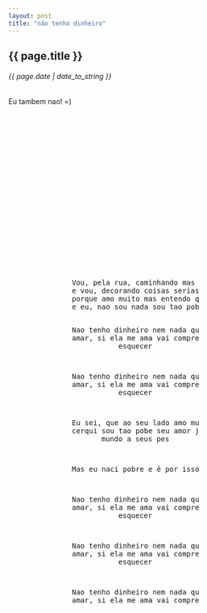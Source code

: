 ```yaml
---
layout: post
title: "não tenho dinheiro"
---
```


## {{ page.title }}
###### {{ page.date | date_to_string }}

Eu tambem nao! =)

<center>
<object width="560" height="315"><param name="movie" value="http://www.youtube.com/v/zdCF5Uknu-8?hl=en_US&amp;version=3"></param><param name="allowFullScreen" value="true"></param><param name="allowscriptaccess" value="always"></param><embed src="http://www.youtube.com/v/zdCF5Uknu-8?hl=en_US&amp;version=3" type="application/x-shockwave-flash" width="560" height="315" allowscriptaccess="always" allowfullscreen="true"></embed></object>
</center>

<center>
<pre style="max-width: 50%;">
Vou, pela rua, caminhando mas pensando em meu amor
e vou, decorando coisas serias que preciso-lhe dizer
porque amo muito mas entendo que tao só de mi esperar
e eu, nao sou nada sou tao pobe que nao posso-me casar

Nao tenho dinheiro nem nada que dar, eu tenho solamente
amor para amar, si ela me ama vai compreender
si nao para sempre vou te esquecer

Nao tenho dinheiro nem nada que dar, eu tenho solamente
amor para amar, si ela me ama vai compreender
si nao para sempre vou te esquecer

Eu sei, que ao seu lado amo muito e me sinto tao feliz
e sei que adiz cerqui sou tao pobe seu amor já perdi
entao, eu queria ter de todo por o mundo a seus pes

Mas eu naci pobre e é por isso que sempre ninguem me quer

Nao tenho dinheiro nem nada que dar eu tenho solamente
amor para amar, si ela me ama vai compreender
si nao para sempre vou te esquecer

Nao tenho dinheiro nem nada que dar eu tenho solamente
amor para amar, si ela me ama vai compreender
si nao para sempre vou te esquecer

Nao tenho dinheiro nem nada que dar eu tenho solamente
amor para amar, si ela me ama vai compreender
si nao para sempre pote diz-que ser 
</pre>
<center>
